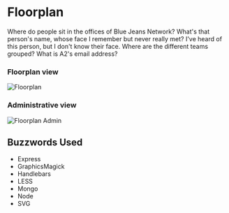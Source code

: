 Floorplan
=========

Where do people sit in the offices of Blue Jeans Network? What's that person's name, whose face I remember but never really met? I've heard of this person, but I don't know their face. Where are the different teams grouped? What is A2's email address?

### Floorplan view
![Floorplan](http://aldaviva.com/portfolio/artwork/floorplan.jpg)

### Administrative view
![Floorplan Admin](http://aldaviva.com/portfolio/artwork/floorplan-admin.jpg)

## Buzzwords Used

* Express
* GraphicsMagick
* Handlebars
* LESS
* Mongo
* Node
* SVG
